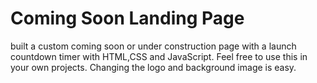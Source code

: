 # Coming Soon Landing Page

built a custom coming soon or under construction page with a launch countdown timer with HTML,CSS and JavaScript. Feel free to use this in your own projects. Changing the logo and background image is easy.
